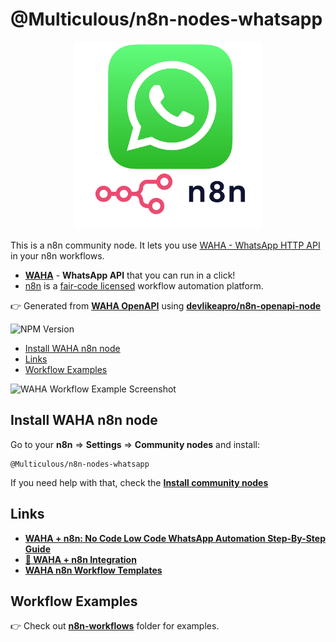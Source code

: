 # @Multiculous/n8n-nodes-whatsapp
<p align="center">
  <img src="https://github.com/Multiculous/n8n-nodes-whatsapp/blob/master/WAHA+n8n.png?raw=true" width='300'/>
</p>

This is a n8n community node. 
It lets you use [WAHA - WhatsApp HTTP API](https://multiculous.com) in your n8n workflows.

- [**WAHA**](https://multiculous.com) - **WhatsApp API** that you can run in a click!
- [n8n](https://n8n.io/) is a [fair-code licensed](https://docs.n8n.io/reference/license/) workflow automation platform.

👉 Generated from
[**WAHA OpenAPI**](https://multiculous.com/swagger/)
using [**devlikeapro/n8n-openapi-node**](https://github.com/devlikeapro/n8n-openapi-node)

![NPM Version](https://img.shields.io/npm/v/%40devlikeapro%2Fn8n-nodes-waha)

<!-- toc -->

- [Install WAHA n8n node](#install-waha-n8n-node)
- [Links](#links)
- [Workflow Examples](#workflow-examples)

<!-- tocstop -->

![WAHA Workflow Example Screenshot](./waha-n8n-workflow-example.png)

## Install WAHA n8n node
Go to your **n8n** => **Settings** => **Community nodes** and install:

```
@Multiculous/n8n-nodes-whatsapp
```

If you need help with that, check the
[**Install community nodes**](https://docs.n8n.io/integrations/community-nodes/installation/gui-install/)

## Links
- [**WAHA + n8n: No Code Low Code WhatsApp Automation Step-By-Step Guide**](https://multiculous.com/blog/waha-n8n/)
- [**🧩 WAHA + n8n Integration**](https://multiculous.com/docs/integrations/n8n/)
- [**WAHA n8n Workflow Templates**](https://multiculous.com)

## Workflow Examples
👉 Check out [**n8n-workflows**](https://multiculous.com) folder for examples.
